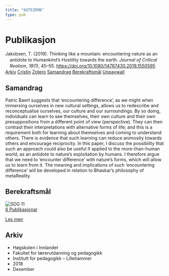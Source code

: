 ```yaml
---
title: "6QTEZRMB"
type: pub
---
```

<h1>Publikasjon</h1>
<article id="csl-bib-container-6QTEZRMB" class="csl-bib-container">
  <div class="csl-bib-body" style="line-height: 1.35; padding-left: 1em; text-indent:-1em;">
  <div class="csl-entry">Jakobsen, T. (2019). Thinking like a mountain: encountering nature as an antidote to Humankind&#x2019;s Hostility towards the earth. <i>Journal of Critical Realism</i>, <i>18</i>(1), 45&#x2013;55. <a href="https://doi.org/10.1080/14767430.2018.1550595">https://doi.org/10.1080/14767430.2018.1550595</a></div>
</div>
  <div class="csl-bib-buttons">
    <a href="#taxonomy-article-6QTEZRMB" class="csl-bib-button">Arkiv</a>
    <a href="https://app.cristin.no/results/show.jsf?id=1643278" alt="Cristin URL" class="csl-bib-button">Cristin</a>
    <a href="http://zotero.org/groups/5402882/items/6QTEZRMB" alt="Zotero URL" class="csl-bib-button">Zotero</a>
    <a href="#abstract-article-6QTEZRMB" class="csl-bib-button">Samandrag</a>
    <a href="#sdg-article-6QTEZRMB" class="csl-bib-button">Berekraftsmål</a>
    <a href="https://doi.org/10.1080/14767430.2018.1550595" class="csl-bib-button">Unpaywall</a>
  </div>
  <div id="csl-bib-meta-container-6QTEZRMB"></div>
</article>
<div id="csl-bib-meta-6QTEZRMB" class="csl-bib-meta">
  <article id="abstract-article-6QTEZRMB" class="abstract-article">
    <h1>Samandrag</h1>
    Patric Baert suggests that ‘encountering difference’, as we might when immersing ourselves in new cultural settings, allows us to redescribe and reconceptualise ourselves, our culture and our surroundings. By so doing, individuals can learn to see themselves, their own culture and their own presuppositions from a different point of view (perspective). They can then contrast their interpretations with alternative forms of life; and this is a requirement both for learning about themselves and coming to understand others. There is evidence that such learning can reduce animosity towards others and encourage reciprocity. In this paper, I discuss the possibility that such an approach could also be useful if applied to the more-than-human world, as an antidote to nature’s exploitation by humans. I therefore argue that we need to ‘encounter difference’ with nature’s forms, which will allow us to learn from it. The meaning and implications of such ‘encountering difference’ will be developed in relation to Bhaskar’s philosophy of metaReality.
  </article>
  <article id="sdg-article-6QTEZRMB" class="sdg-article">
    <h1>Berekraftsmål</h1>
    <div class="sdg-container"><div id="sdg11" class="sdg"> <img src="{{< params subfolder >}}images/sdg/sdg11_no.png" class="image" alt="SDG 11"> <div class="sdg-overlay"> <a href="{{< params subfolder >}}no/archive/?sdg=11#archive" class="sdg-publication-count"><span>6</span> Publikasjonar</a> <p><a href="NA" class="sdg-read-more">Les meir</a></p> </div> </div></div>
  </article>
  <article id="taxonomy-article-6QTEZRMB" class="taxonomy-article">
    <h1>Arkiv</h1>
    <ul>
      <li>Høgskolen i Innlandet</li>
      <li>Fakultet for lærerutdanning og pedagogikk</li>
      <li>Institutt for pedagogikk – Lillehammer</li>
      <li>2018</li>
      <li>Desember</li>
    </ul>
  </article>
</div>

